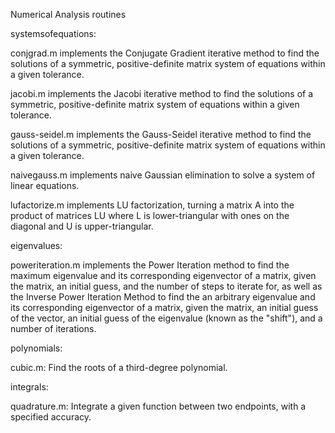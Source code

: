Numerical Analysis routines

systemsofequations:

conjgrad.m implements the Conjugate Gradient iterative method to find the solutions of a symmetric, positive-definite matrix system of equations within a given tolerance.

jacobi.m implements the Jacobi iterative method to find the solutions of a symmetric, positive-definite matrix system of equations within a given tolerance.

gauss-seidel.m implements the Gauss-Seidel iterative method to find the solutions of a symmetric, positive-definite matrix system of equations within a given tolerance.

naivegauss.m implements naive Gaussian elimination to solve a system of linear equations. 

lufactorize.m implements LU factorization, turning a matrix A into the product of matrices LU where L is lower-triangular with ones on the diagonal and U is upper-triangular.


eigenvalues:

poweriteration.m implements the Power Iteration method to find the maximum eigenvalue and its corresponding eigenvector of a matrix, given the matrix, an initial guess, and the number of steps to iterate for, as well as the Inverse Power Iteration Method to find the an arbitrary eigenvalue and its corresponding eigenvector of a matrix, given the matrix, an initial guess of the vector, an initial guess of the eigenvalue (known as the "shift"), and a number of iterations.

polynomials:

cubic.m: Find the roots of a third-degree polynomial.


integrals:

quadrature.m: Integrate a given function between two endpoints, with a specified accuracy.
